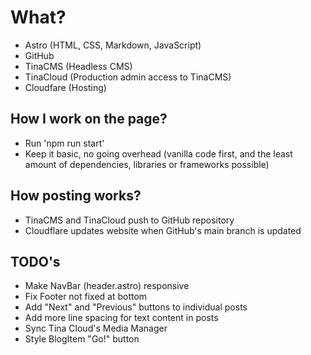 # What?
- Astro (HTML, CSS, Markdown, JavaScript)
- GitHub
- TinaCMS (Headless CMS)
- TinaCloud (Production admin access to TinaCMS)
- Cloudfare (Hosting)

## How I work on the page?
- Run 'npm run start'
- Keep it basic, no going overhead (vanilla code first, and the least amount of dependencies, libraries or frameworks possible)

## How posting works?
- TinaCMS and TinaCloud push to GitHub repository
- Cloudflare updates website when GitHub's main branch is updated

## TODO's
- Make NavBar (header.astro) responsive
- Fix Footer not fixed at bottom
- Add "Next" and "Previous" buttons to individual posts
- Add more line spacing for text content in posts
- Sync Tina Cloud's Media Manager
- Style BlogItem "Go!" button
